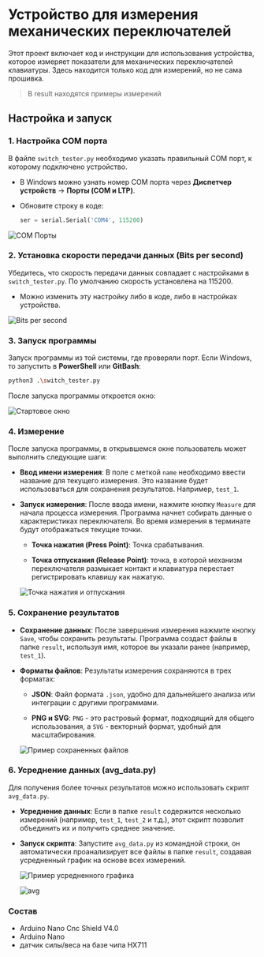 
# Устройство для измерения механических переключателей

Этот проект включает код и инструкции для использования устройства, которое измеряет показатели для механических переключателей клавиатуры.
Здесь находится только код для измерений, но не сама прошивка.

> В result находятся примеры измерений

## Настройка и запуск

### 1. Настройка COM порта

В файле `switch_tester.py` необходимо указать правильный COM порт, к которому подключено устройство.

- В Windows можно узнать номер COM порта через **Диспетчер устройств** -> **Порты (COM и LTP)**.
- Обновите строку в коде:

    ```python
    ser = serial.Serial('COM4', 115200)
    ```

![COM Порты](img/com_ports.png)

### 2. Установка скорости передачи данных (Bits per second)

Убедитесь, что скорость передачи данных совпадает с настройками в `switch_tester.py`. По умолчанию скорость установлена на 115200.

- Можно изменить эту настройку либо в коде, либо в настройках устройства.

![Bits per second](img/bps.png)

### 3. Запуск программы

Запуск программы из той системы, где проверяли порт. Если Windows, то запустить в **PowerShell** или **GitBash**:

```bash
python3 .\switch_tester.py
```

После запуска программы откроется окно:

![Стартовое окно](img/start_view.png)

### 4. Измерение

После запуска программы, в открывшемся окне пользователь может выполнить следующие шаги:

- **Ввод имени измерения**: В поле с меткой `name` необходимо ввести название для текущего измерения. Это название будет использоваться для сохранения результатов. Например, `test_1`.
  
- **Запуск измерения**: После ввода имени, нажмите кнопку `Measure` для начала процесса измерения. Программа начнет собирать данные о характеристиках переключателя. Во время измерения в терминате будут отображаться текущие точки.

  - **Точка нажатия (Press Point)**: Точка срабатывания.
  
  - **Точка отпускания (Release Point)**: точка, в которой механизм переключателя размыкает контакт и клавиатура перестает регистрировать клавишу как нажатую.

  ![Точка нажатия и отпускания](img/pressPoint.png)
  
### 5. Сохранение результатов

- **Сохранение данных**: После завершения измерения нажмите кнопку `Save`, чтобы сохранить результаты. Программа создаст файлы в папке `result`, используя имя, которое вы указали ранее (например, `test_1`).

- **Форматы файлов**: Результаты измерения сохраняются в трех форматах:
  
  - **JSON**: Файл формата `.json`, удобно для дальнейшего анализа или интеграции с другими программами.
  
  - **PNG и SVG**: `PNG` - это растровый формат, подходящий для общего использования, а `SVG` - векторный формат, удобный для масштабирования.

  ![Пример сохраненных файлов](img/test_1.png)

### 6. Усреднение данных (avg_data.py)

Для получения более точных результатов можно использовать скрипт `avg_data.py`. 

- **Усреднение данных**: Если в папке `result` содержится несколько измерений (например, `test_1`, `test_2` и т.д.), этот скрипт позволит объединить их и получить среднее значение.

- **Запуск скрипта**: Запустите `avg_data.py` из командной строки, он автоматически проанализирует все файлы в папке `result`, создавая усредненный график на основе всех измерений.

  ![Пример усредненного графика](img/averaged_plot.png)


  ![avg](img/avg.png)


### Состав

- Arduino Nano Cnc Shield V4.0
- Arduino Nano
- датчик силы/веса на базе чипа HX711